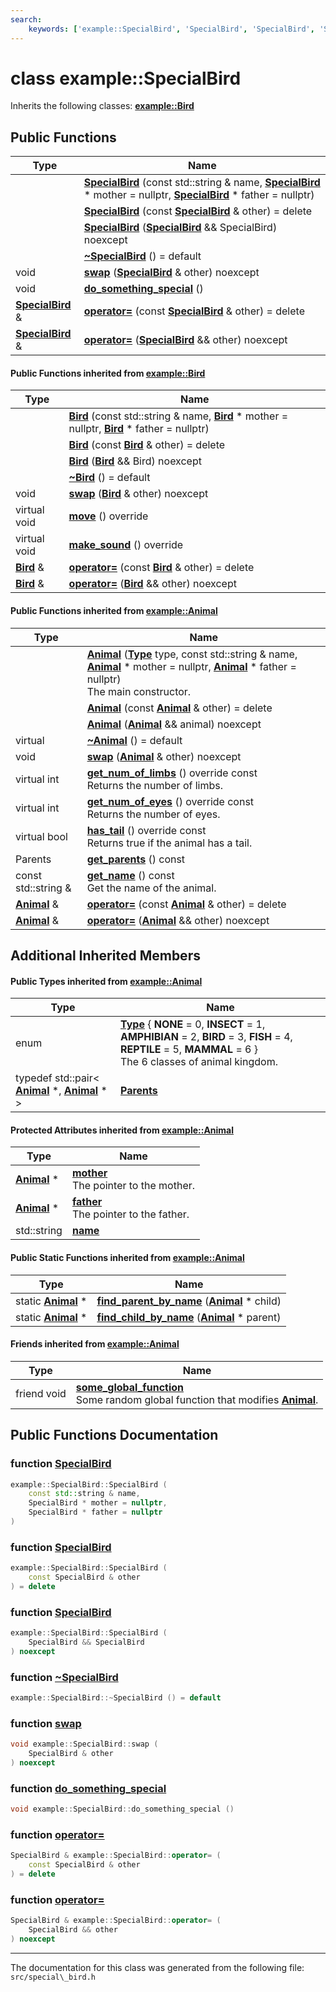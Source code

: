 ```yaml
---
search:
    keywords: ['example::SpecialBird', 'SpecialBird', 'SpecialBird', 'SpecialBird', '~SpecialBird', 'swap', 'do_something_special', 'operator=', 'operator=', 'Bird', 'Bird', 'Bird', '~Bird', 'swap', 'move', 'make_sound', 'operator=', 'operator=', 'Animal', 'Animal', 'Animal', '~Animal', 'swap', 'get_num_of_limbs', 'get_num_of_eyes', 'has_tail', 'move', 'make_sound', 'get_parents', 'get_name', 'operator=', 'operator=', 'get_num_of_limbs', 'get_num_of_eyes', 'has_tail']
---
```


# class example::SpecialBird



Inherits the following classes: **[example::Bird](classexample_1_1_bird.md)**

## Public Functions

|Type|Name|
|-----|-----|
||[**SpecialBird**](classexample_1_1_special_bird.md#1a3ac69244c03c5f9d84e86ffccd6e61c7) (const std::string & name, **[SpecialBird](classexample_1_1_special_bird.md)** \* mother = nullptr, **[SpecialBird](classexample_1_1_special_bird.md)** \* father = nullptr) |
||[**SpecialBird**](classexample_1_1_special_bird.md#1a672562a57b5a563b79029838fe3f5788) (const **[SpecialBird](classexample_1_1_special_bird.md)** & other) = delete |
||[**SpecialBird**](classexample_1_1_special_bird.md#1ae31b01cb260d88b3f414b35e1fefad19) (**[SpecialBird](classexample_1_1_special_bird.md)** && SpecialBird) noexcept |
||[**~SpecialBird**](classexample_1_1_special_bird.md#1aa870cc323a87e2cf7df2b6bb44948ccd) () = default |
|void|[**swap**](classexample_1_1_special_bird.md#1a6a33c839c2c4afb1cc6ac95923828f8f) (**[SpecialBird](classexample_1_1_special_bird.md)** & other) noexcept |
|void|[**do\_something\_special**](classexample_1_1_special_bird.md#1af3b69e60317cd3d537a2c0bebfeb4ea2) () |
|**[SpecialBird](classexample_1_1_special_bird.md)** &|[**operator=**](classexample_1_1_special_bird.md#1a842108e610d4378d96d82d5d1d3b2328) (const **[SpecialBird](classexample_1_1_special_bird.md)** & other) = delete |
|**[SpecialBird](classexample_1_1_special_bird.md)** &|[**operator=**](classexample_1_1_special_bird.md#1a8bb5e5570615362ef8f725bc83759c5d) (**[SpecialBird](classexample_1_1_special_bird.md)** && other) noexcept |


#### Public Functions inherited from [example::Bird](classexample_1_1_bird.md)

|Type|Name|
|-----|-----|
||[**Bird**](classexample_1_1_bird.md#1a3e9a914edb8db0a5ecb68f1a8230a671) (const std::string & name, **[Bird](classexample_1_1_bird.md)** \* mother = nullptr, **[Bird](classexample_1_1_bird.md)** \* father = nullptr) |
||[**Bird**](classexample_1_1_bird.md#1a0cca7cb1f27a09fc21f763eb6a5be07f) (const **[Bird](classexample_1_1_bird.md)** & other) = delete |
||[**Bird**](classexample_1_1_bird.md#1a183101969ac7abd593f41a0197bd9c68) (**[Bird](classexample_1_1_bird.md)** && Bird) noexcept |
||[**~Bird**](classexample_1_1_bird.md#1a3209f795942057f0da73316dda7b4c39) () = default |
|void|[**swap**](classexample_1_1_bird.md#1ae9c126dd4739755af505cd5a43c9f1de) (**[Bird](classexample_1_1_bird.md)** & other) noexcept |
|virtual void|[**move**](classexample_1_1_bird.md#1aa3877f1e70aba0d25ef757c248f69d13) () override |
|virtual void|[**make\_sound**](classexample_1_1_bird.md#1ae61379b32b53508e9a2398305826667a) () override |
|**[Bird](classexample_1_1_bird.md)** &|[**operator=**](classexample_1_1_bird.md#1a14c736790bab9fdcad79095ec7e43e83) (const **[Bird](classexample_1_1_bird.md)** & other) = delete |
|**[Bird](classexample_1_1_bird.md)** &|[**operator=**](classexample_1_1_bird.md#1a5f431ca5c2a97f9c62ae688078a5a8a0) (**[Bird](classexample_1_1_bird.md)** && other) noexcept |


#### Public Functions inherited from [example::Animal](classexample_1_1_animal.md)

|Type|Name|
|-----|-----|
||[**Animal**](classexample_1_1_animal.md#1acef1db6802de001a01c403afeca90c86) (**[Type](classexample_1_1_animal.md#1adc9e490a8ea5390fbcaf6ffa24c3ec69)** type, const std::string & name, **[Animal](classexample_1_1_animal.md)** \* mother = nullptr, **[Animal](classexample_1_1_animal.md)** \* father = nullptr) <br>The main constructor. |
||[**Animal**](classexample_1_1_animal.md#1a612d7d2e9631e6f241e871b3785f4cdf) (const **[Animal](classexample_1_1_animal.md)** & other) = delete |
||[**Animal**](classexample_1_1_animal.md#1a29db85a24acf4fd5fb353c871eb086ed) (**[Animal](classexample_1_1_animal.md)** && animal) noexcept |
|virtual |[**~Animal**](classexample_1_1_animal.md#1a7b633f0bc3834108ca024d0c73dc135e) () = default |
|void|[**swap**](classexample_1_1_animal.md#1affec460d5bc2fb8d650fcf5b7b8cf396) (**[Animal](classexample_1_1_animal.md)** & other) noexcept |
|virtual int|[**get\_num\_of\_limbs**](classexample_1_1_animal.md#1a77ea3286e2b43830a5443be76eec4c5f) () override const <br>Returns the number of limbs. |
|virtual int|[**get\_num\_of\_eyes**](classexample_1_1_animal.md#1afc4972484d411d75bdc829be3502bb60) () override const <br>Returns the number of eyes. |
|virtual bool|[**has\_tail**](classexample_1_1_animal.md#1a80c789f01a9e211b821cfa57c27792fa) () override const <br>Returns true if the animal has a tail. |
|Parents|[**get\_parents**](classexample_1_1_animal.md#1a93c61aed16aeb0b52631961e17251b0f) () const |
|const std::string &|[**get\_name**](classexample_1_1_animal.md#1ab4e7a34b9637acc89c55eec9405f1f6e) () const <br>Get the name of the animal. |
|**[Animal](classexample_1_1_animal.md)** &|[**operator=**](classexample_1_1_animal.md#1a021864d5b75ff00550cd4ffe65f4014d) (const **[Animal](classexample_1_1_animal.md)** & other) = delete |
|**[Animal](classexample_1_1_animal.md)** &|[**operator=**](classexample_1_1_animal.md#1a055b1b5d5ffaa302068e7000b1b9f4f7) (**[Animal](classexample_1_1_animal.md)** && other) noexcept |


## Additional Inherited Members

#### Public Types inherited from [example::Animal](classexample_1_1_animal.md)

|Type|Name|
|-----|-----|
|enum|[**Type**](classexample_1_1_animal.md#1adc9e490a8ea5390fbcaf6ffa24c3ec69) { **NONE** = 0, **INSECT** = 1, **AMPHIBIAN** = 2, **BIRD** = 3, **FISH** = 4, **REPTILE** = 5, **MAMMAL** = 6 } <br>The 6 classes of animal kingdom. |
|typedef std::pair< **[Animal](classexample_1_1_animal.md)** \*, **[Animal](classexample_1_1_animal.md)** \* >|[**Parents**](classexample_1_1_animal.md#1a3fc3e692a61c2e21080fef955df099d5)|


#### Protected Attributes inherited from [example::Animal](classexample_1_1_animal.md)

|Type|Name|
|-----|-----|
|**[Animal](classexample_1_1_animal.md)** \*|[**mother**](classexample_1_1_animal.md#1a77ebfd8268da42527748bc17f458c02c)<br>The pointer to the mother. |
|**[Animal](classexample_1_1_animal.md)** \*|[**father**](classexample_1_1_animal.md#1aeaabef8bc7cd869f09db725e0fcc5092)<br>The pointer to the father. |
|std::string|[**name**](classexample_1_1_animal.md#1a9362efc813ef23964f7f6f57640a12e7)|


#### Public Static Functions inherited from [example::Animal](classexample_1_1_animal.md)

|Type|Name|
|-----|-----|
|static **[Animal](classexample_1_1_animal.md)** \*|[**find\_parent\_by\_name**](classexample_1_1_animal.md#1a7ff2cbf990657553d95f6d15fb0f4568) (**[Animal](classexample_1_1_animal.md)** \* child) |
|static **[Animal](classexample_1_1_animal.md)** \*|[**find\_child\_by\_name**](classexample_1_1_animal.md#1a1d509e63586d5fe3edc86d393f88910b) (**[Animal](classexample_1_1_animal.md)** \* parent) |


#### Friends inherited from [example::Animal](classexample_1_1_animal.md)

|Type|Name|
|-----|-----|
|friend void|[**some\_global\_function**](classexample_1_1_animal.md#1aa7ca55f69abe84eade027036327d6f34)<br>Some random global function that modifies **[Animal](classexample_1_1_animal.md)**. |


## Public Functions Documentation

### function <a id="1a3ac69244c03c5f9d84e86ffccd6e61c7" href="#1a3ac69244c03c5f9d84e86ffccd6e61c7">SpecialBird</a>

```cpp
example::SpecialBird::SpecialBird (
    const std::string & name,
    SpecialBird * mother = nullptr,
    SpecialBird * father = nullptr
)
```



### function <a id="1a672562a57b5a563b79029838fe3f5788" href="#1a672562a57b5a563b79029838fe3f5788">SpecialBird</a>

```cpp
example::SpecialBird::SpecialBird (
    const SpecialBird & other
) = delete
```



### function <a id="1ae31b01cb260d88b3f414b35e1fefad19" href="#1ae31b01cb260d88b3f414b35e1fefad19">SpecialBird</a>

```cpp
example::SpecialBird::SpecialBird (
    SpecialBird && SpecialBird
) noexcept
```



### function <a id="1aa870cc323a87e2cf7df2b6bb44948ccd" href="#1aa870cc323a87e2cf7df2b6bb44948ccd">~SpecialBird</a>

```cpp
example::SpecialBird::~SpecialBird () = default
```



### function <a id="1a6a33c839c2c4afb1cc6ac95923828f8f" href="#1a6a33c839c2c4afb1cc6ac95923828f8f">swap</a>

```cpp
void example::SpecialBird::swap (
    SpecialBird & other
) noexcept
```



### function <a id="1af3b69e60317cd3d537a2c0bebfeb4ea2" href="#1af3b69e60317cd3d537a2c0bebfeb4ea2">do\_something\_special</a>

```cpp
void example::SpecialBird::do_something_special ()
```



### function <a id="1a842108e610d4378d96d82d5d1d3b2328" href="#1a842108e610d4378d96d82d5d1d3b2328">operator=</a>

```cpp
SpecialBird & example::SpecialBird::operator= (
    const SpecialBird & other
) = delete
```



### function <a id="1a8bb5e5570615362ef8f725bc83759c5d" href="#1a8bb5e5570615362ef8f725bc83759c5d">operator=</a>

```cpp
SpecialBird & example::SpecialBird::operator= (
    SpecialBird && other
) noexcept
```





----------------------------------------
The documentation for this class was generated from the following file: `src/special\_bird.h`

